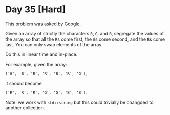 # Day 35 \[Hard\]

This problem was asked by Google.

Given an array of strictly the characters `R`, `G`, and `B`, segregate the values of the array so that all the `R`s
come first, the `G`s come second, and the `B`s come last. You can only swap elements of the array.

Do this in linear time and in-place.

For example, given the array:
 ```
 ['G', 'B', 'R', 'R', 'B', 'R', 'G'],
 ```
 it should become
 ```
 ['R', 'R', 'R', 'G', 'G', 'B', 'B'].
 ```
 
 Note: we work with `std::string` but this could trivially be changded to another collection.